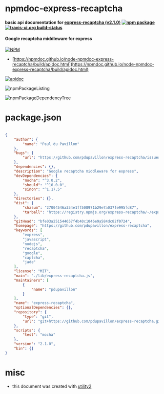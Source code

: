 # npmdoc-express-recaptcha

#### basic api documentation for  [express-recaptcha (v2.1.0)](https://github.com/pdupavillon/express-recaptcha)  [![npm package](https://img.shields.io/npm/v/npmdoc-express-recaptcha.svg?style=flat-square)](https://www.npmjs.org/package/npmdoc-express-recaptcha) [![travis-ci.org build-status](https://api.travis-ci.org/npmdoc/node-npmdoc-express-recaptcha.svg)](https://travis-ci.org/npmdoc/node-npmdoc-express-recaptcha)

#### Google recaptcha middleware for express

[![NPM](https://nodei.co/npm/express-recaptcha.png?downloads=true&downloadRank=true&stars=true)](https://www.npmjs.com/package/express-recaptcha)

- [https://npmdoc.github.io/node-npmdoc-express-recaptcha/build/apidoc.html](https://npmdoc.github.io/node-npmdoc-express-recaptcha/build/apidoc.html)

[![apidoc](https://npmdoc.github.io/node-npmdoc-express-recaptcha/build/screenCapture.buildCi.browser.%252Ftmp%252Fbuild%252Fapidoc.html.png)](https://npmdoc.github.io/node-npmdoc-express-recaptcha/build/apidoc.html)

![npmPackageListing](https://npmdoc.github.io/node-npmdoc-express-recaptcha/build/screenCapture.npmPackageListing.svg)

![npmPackageDependencyTree](https://npmdoc.github.io/node-npmdoc-express-recaptcha/build/screenCapture.npmPackageDependencyTree.svg)



# package.json

```json

{
    "author": {
        "name": "Paul du Pavillon"
    },
    "bugs": {
        "url": "https://github.com/pdupavillon/express-recaptcha/issues"
    },
    "dependencies": {},
    "description": "Google recaptcha middleware for express",
    "devDependencies": {
        "mocha": "^3.0.2",
        "should": "^10.0.0",
        "sinon": "^1.17.5"
    },
    "directories": {},
    "dist": {
        "shasum": "27004546a354e1ff508971b29e7a037fe995fd87",
        "tarball": "https://registry.npmjs.org/express-recaptcha/-/express-recaptcha-2.1.0.tgz"
    },
    "gitHead": "bfe03a251544657f4b40c1046e9a584dc82f0724",
    "homepage": "https://github.com/pdupavillon/express-recaptcha",
    "keywords": [
        "express",
        "javascript",
        "nodejs",
        "recaptcha",
        "google",
        "captcha",
        "jade"
    ],
    "license": "MIT",
    "main": "./lib/express-recaptcha.js",
    "maintainers": [
        {
            "name": "pdupavillon"
        }
    ],
    "name": "express-recaptcha",
    "optionalDependencies": {},
    "repository": {
        "type": "git",
        "url": "git+https://github.com/pdupavillon/express-recaptcha.git"
    },
    "scripts": {
        "test": "mocha"
    },
    "version": "2.1.0",
    "bin": {}
}
```



# misc
- this document was created with [utility2](https://github.com/kaizhu256/node-utility2)
